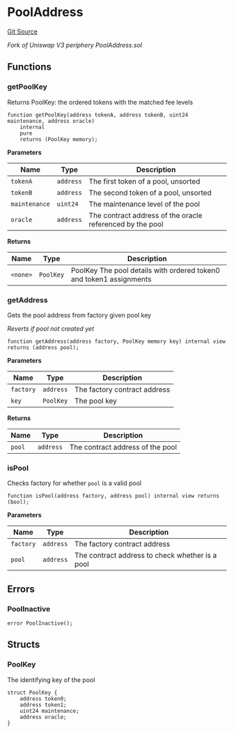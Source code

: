 # PoolAddress
[Git Source](https://github.com/MarginalProtocol/v1-periphery/blob/d846d56fa6d1e439306e60a85e98fc298babb2f7/contracts/libraries/PoolAddress.sol)

*Fork of Uniswap V3 periphery PoolAddress.sol*


## Functions
### getPoolKey

Returns PoolKey: the ordered tokens with the matched fee levels


```solidity
function getPoolKey(address tokenA, address tokenB, uint24 maintenance, address oracle)
    internal
    pure
    returns (PoolKey memory);
```
**Parameters**

|Name|Type|Description|
|----|----|-----------|
|`tokenA`|`address`|The first token of a pool, unsorted|
|`tokenB`|`address`|The second token of a pool, unsorted|
|`maintenance`|`uint24`|The maintenance level of the pool|
|`oracle`|`address`|The contract address of the oracle referenced by the pool|

**Returns**

|Name|Type|Description|
|----|----|-----------|
|`<none>`|`PoolKey`|PoolKey The pool details with ordered token0 and token1 assignments|


### getAddress

Gets the pool address from factory given pool key

*Reverts if pool not created yet*


```solidity
function getAddress(address factory, PoolKey memory key) internal view returns (address pool);
```
**Parameters**

|Name|Type|Description|
|----|----|-----------|
|`factory`|`address`|The factory contract address|
|`key`|`PoolKey`|The pool key|

**Returns**

|Name|Type|Description|
|----|----|-----------|
|`pool`|`address`|The contract address of the pool|


### isPool

Checks factory for whether `pool` is a valid pool


```solidity
function isPool(address factory, address pool) internal view returns (bool);
```
**Parameters**

|Name|Type|Description|
|----|----|-----------|
|`factory`|`address`|The factory contract address|
|`pool`|`address`|The contract address to check whether is a pool|


## Errors
### PoolInactive

```solidity
error PoolInactive();
```

## Structs
### PoolKey
The identifying key of the pool


```solidity
struct PoolKey {
    address token0;
    address token1;
    uint24 maintenance;
    address oracle;
}
```

